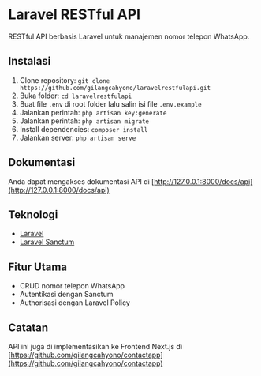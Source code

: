 # Laravel RESTful API

RESTful API berbasis Laravel untuk manajemen nomor telepon WhatsApp.

## Instalasi

1. Clone repository: `git clone https://github.com/gilangcahyono/laravelrestfulapi.git`
2. Buka folder: `cd laravelrestfulapi`
3. Buat file `.env` di root folder lalu salin isi file `.env.example`
4. Jalankan perintah: `php artisan key:generate`
5. Jalankan perintah: `php artisan migrate`
6. Install dependencies: `composer install`
7. Jalankan server: `php artisan serve`

## Dokumentasi

Anda dapat mengakses dokumentasi API di [http://127.0.0.1:8000/docs/api](http://127.0.0.1:8000/docs/api)

## Teknologi

-   [Laravel](https://laravel.com/)
-   [Laravel Sanctum](https://laravel.com/docs/sanctum)

## Fitur Utama

-   CRUD nomor telepon WhatsApp
-   Autentikasi dengan Sanctum
-   Authorisasi dengan Laravel Policy

## Catatan

API ini juga di implementasikan ke Frontend Next.js di [https://github.com/gilangcahyono/contactapp](https://github.com/gilangcahyono/contactapp)

